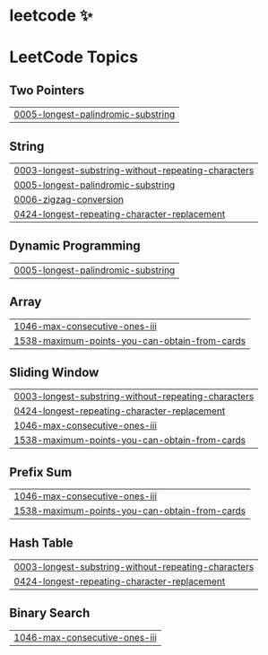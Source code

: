 # leetcode ✨


<!---LeetCode Topics Start-->
# LeetCode Topics
## Two Pointers
|  |
| ------- |
| [0005-longest-palindromic-substring](https://github.com/hrithiknaha/leetcode/tree/master/0005-longest-palindromic-substring) |
## String
|  |
| ------- |
| [0003-longest-substring-without-repeating-characters](https://github.com/hrithiknaha/leetcode/tree/master/0003-longest-substring-without-repeating-characters) |
| [0005-longest-palindromic-substring](https://github.com/hrithiknaha/leetcode/tree/master/0005-longest-palindromic-substring) |
| [0006-zigzag-conversion](https://github.com/hrithiknaha/leetcode/tree/master/0006-zigzag-conversion) |
| [0424-longest-repeating-character-replacement](https://github.com/hrithiknaha/leetcode/tree/master/0424-longest-repeating-character-replacement) |
## Dynamic Programming
|  |
| ------- |
| [0005-longest-palindromic-substring](https://github.com/hrithiknaha/leetcode/tree/master/0005-longest-palindromic-substring) |
## Array
|  |
| ------- |
| [1046-max-consecutive-ones-iii](https://github.com/hrithiknaha/leetcode/tree/master/1046-max-consecutive-ones-iii) |
| [1538-maximum-points-you-can-obtain-from-cards](https://github.com/hrithiknaha/leetcode/tree/master/1538-maximum-points-you-can-obtain-from-cards) |
## Sliding Window
|  |
| ------- |
| [0003-longest-substring-without-repeating-characters](https://github.com/hrithiknaha/leetcode/tree/master/0003-longest-substring-without-repeating-characters) |
| [0424-longest-repeating-character-replacement](https://github.com/hrithiknaha/leetcode/tree/master/0424-longest-repeating-character-replacement) |
| [1046-max-consecutive-ones-iii](https://github.com/hrithiknaha/leetcode/tree/master/1046-max-consecutive-ones-iii) |
| [1538-maximum-points-you-can-obtain-from-cards](https://github.com/hrithiknaha/leetcode/tree/master/1538-maximum-points-you-can-obtain-from-cards) |
## Prefix Sum
|  |
| ------- |
| [1046-max-consecutive-ones-iii](https://github.com/hrithiknaha/leetcode/tree/master/1046-max-consecutive-ones-iii) |
| [1538-maximum-points-you-can-obtain-from-cards](https://github.com/hrithiknaha/leetcode/tree/master/1538-maximum-points-you-can-obtain-from-cards) |
## Hash Table
|  |
| ------- |
| [0003-longest-substring-without-repeating-characters](https://github.com/hrithiknaha/leetcode/tree/master/0003-longest-substring-without-repeating-characters) |
| [0424-longest-repeating-character-replacement](https://github.com/hrithiknaha/leetcode/tree/master/0424-longest-repeating-character-replacement) |
## Binary Search
|  |
| ------- |
| [1046-max-consecutive-ones-iii](https://github.com/hrithiknaha/leetcode/tree/master/1046-max-consecutive-ones-iii) |
<!---LeetCode Topics End-->